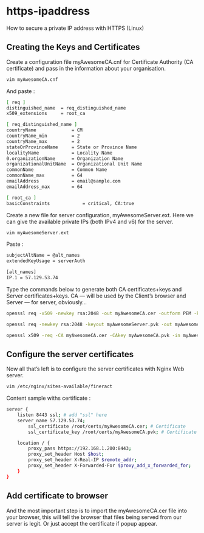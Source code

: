 # https-ipaddress
How to secure a private IP address with HTTPS (Linux)
## Creating the Keys and Certificates
Create a configuration file myAwesomeCA.cnf for Certificate Authority (CA certificate) and pass in the information about your organisation.
```bash
vim myAwesomeCA.cnf
```
And paste :
```bash
[ req ]
distinguished_name  = req_distinguished_name
x509_extensions     = root_ca

[ req_distinguished_name ]
countryName             = CM
countryName_min         = 2
countryName_max         = 2
stateOrProvinceName     = State or Province Name
localityName            = Locality Name
0.organizationName      = Organization Name
organizationalUnitName  = Organizational Unit Name
commonName              = Common Name
commonName_max          = 64
emailAddress            = email@sample.com
emailAddress_max        = 64

[ root_ca ]
basicConstraints            = critical, CA:true
```
Create a new file for server configuration, myAwesomeServer.ext. Here we can give the available private IPs (both IPv4 and v6) for the server.
```bash
vim myAwesomeServer.ext
```
Paste : 
```bash
subjectAltName = @alt_names
extendedKeyUsage = serverAuth

[alt_names]
IP.1 = 57.129.53.74
```
Type the commands below to generate both CA certificates+keys and Server certificates+keys. CA — will be used by the Client’s browser and Server — for server, obviously…
```bash
openssl req -x509 -newkey rsa:2048 -out myAwesomeCA.cer -outform PEM -keyout myAwesomeCA.pvk -days 10000 -verbose -config myAwesomeCA.cnf -nodes -sha256 -subj "/CN=57.129.53.74"
```
```bash
openssl req -newkey rsa:2048 -keyout myAwesomeServer.pvk -out myAwesomeServer.req -subj /CN=57.129.53.74 -sha256 -nodes
```
```bash
openssl x509 -req -CA myAwesomeCA.cer -CAkey myAwesomeCA.pvk -in myAwesomeServer.req -out myAwesomeServer.cer -days 10000 -extfile myAwesomeServer.ext -sha256 -set_serial 0x1111
```
## Configure the server certificates
Now all that’s left is to configure the server certificates with Nginx Web server.
```bash
vim /etc/nginx/sites-available/fineract
```
Content sample withs certificate :
```bash
server {
    listen 8443 ssl; # add "ssl" here
    server_name 57.129.53.74;
        ssl_certificate /root/certs/myAwesomeCA.cer; # Certificate
        ssl_certificate_key /root/certs/myAwesomeCA.pvk; # Certificate key

    location / {
        proxy_pass https://192.168.1.200:8443;
        proxy_set_header Host $host;
        proxy_set_header X-Real-IP $remote_addr;
        proxy_set_header X-Forwarded-For $proxy_add_x_forwarded_for;
    }
}
```
## Add certificate to browser
And the most important step is to import the myAwesomeCA.cer file into your browser, this will tell the browser that files being served from our server is legit.
Or just accept the certificate if popup appear.
